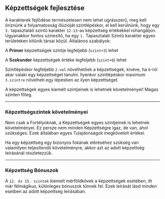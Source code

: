 ## Képzettségek fejlesztése

A karakterek fejlődése természetesen nem lehet ugrásszerű, meg kell őriznünk a folyamatosság illúzióját szintlépéskor, el kell kerülnünk, hogy egy `3.` tapasztalati szintű karakter `12-13`-as képzettség értékekkel rohangáljon. Ugyanakkor fontos színesítő, ha egy `1.` Tapasztalati Szintű karakter egyes területeken kitűnik társai közül. Általános szabályok:

A **Primer** képzettségek szintje legfeljebb (`szint+3`) lehet

A **Szekunder** képzettségek értéke legfeljebb (`szint+6`) lehet

Szintlépéskor legfeljebb `2-vel` növelhetőek a képzettségek, kivéve, ha `0`-ról akar valaki egy képzettséget tanulni. Ilyenkor szintlépéskor maximum `3.szintre` növelheti egy lépésben az ilyen képzettséget.

A képzettségek egyes kiemelt szintjeinek is lehetnek követelményei! Magas szinten főleg.

---
### Képzettségszintek követelményei

Nem csak a Fortélyoknak, a Képzettségek egyes szintjeinek is lehetnek követelményei. Ez persze nem minden Képzettségre igaz, de van, ahol szükséges. Ezek általában egyes Tulajdonságok megkövetelt értékei.

Ha egy képzettség egy bizonyos fokának eléréséhez szükség van valamilyen teljesítendő követelményre, akkor azt az adott képzettség leírásánál részletezzük.

---
### Képzettség Bónuszok

A `12. és 15. szintek` kiemelt mérföldkövek a képzettségek esetében, itt már félmágikus, különleges bónuszok tűnnek fel. Ezek leírását lásd minden esetben az adott képzettség leírásában.